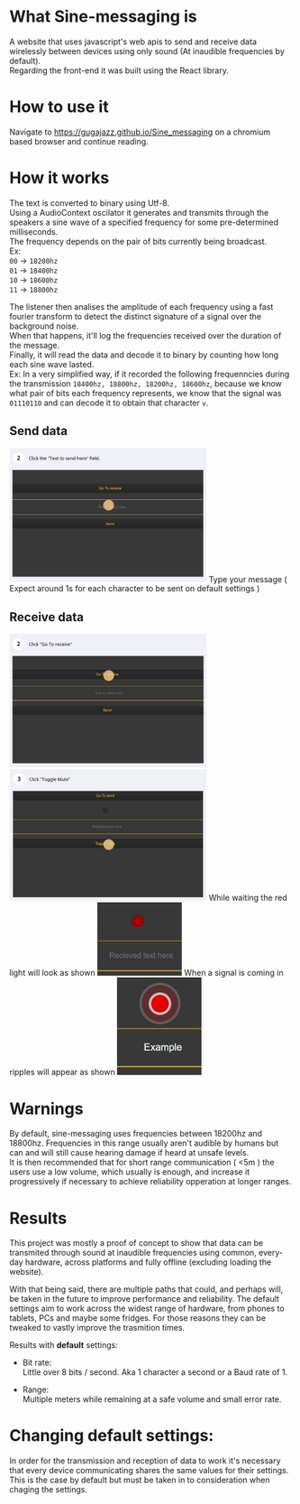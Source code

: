 
# What Sine-messaging is
A website that uses javascript's web apis to send and receive data wirelessly between devices using only sound (At inaudible frequencies by default).\
Regarding the front-end it was built using the React library.

# How to use it
Navigate to https://gugajazz.github.io/Sine_messaging on a chromium based browser and continue reading.

# How it works
The text is converted to binary using Utf-8.\
Using a AudioContext oscilator it generates and transmits through the speakers a sine wave of a specified frequency for some pre-determined milliseconds.\
The frequency depends on the pair of bits currently being broadcast.\
Ex:\
`00` -> ``18200hz``\
`01` -> ``18400hz``\
`10` -> ``18600hz``\
`11` -> ``18800hz``

The listener then analises the amplitude of each frequency using a fast fourier transform to detect the distinct signature of a signal over the background noise.\
When that happens, it'll log the frequencies received over the duration of the message.\
Finally, it will read the data and decode it to binary by counting how long each sine wave lasted.\
Ex: In a very simplified way, if it recorded the following frequenncies during the transmission `18400hz, 18800hz, 18200hz, 18600hz`, because we know what pair of bits each 
frequency represents, we know that the signal was `01110110` and can decode it to obtain that character `v`.

## Send data
<img src="imgs/send1.png" width="350">
Type your message ( Expect around 1s for each character to be sent on default settings )

## Receive data
<img src="imgs/receive1.png" width="350">
<img src="imgs/receive2.png" width="350">
While waiting the red light will look as shown <img src="imgs/receive3.png" width="150">
When a signal is coming in ripples will appear as shown <img src="imgs/receive4.png" width="150">

# Warnings
By default, sine-messaging uses frequencies between 18200hz and 18800hz. Frequencies in this range usually aren't audible by humans but can and will still cause hearing damage if heard at unsafe levels.\
It is then recommended  that for short range communication ( <5m ) the users use a low volume, which usually is enough, and increase it progressively if necessary to achieve reliability opperation at longer ranges.

# Results
This project was mostly a proof of concept to show that data can be transmited through sound at inaudible frequencies using common, every-day hardware, across platforms and fully offline (excluding loading the website).

With that being said, there are multiple paths that could, and perhaps will, be taken in the future to improve performance and reliability.
The default settings aim to work across the widest range of hardware, from phones to tablets, PCs and maybe some fridges. For those reasons they can be tweaked to vastly improve the trasmition times. 

Results with **default** settings:

- Bit rate:\
Little over 8 bits / second. Aka 1 character a second or a Baud rate of 1. 


- Range:\
Multiple meters while remaining at a safe volume and small error rate.


# Changing default settings:
In order for the transmission and reception of data to work it's necessary that every device communicating shares the same values for their settings.\
This is the case by default but must be taken in to consideration when chaging the settings. 
